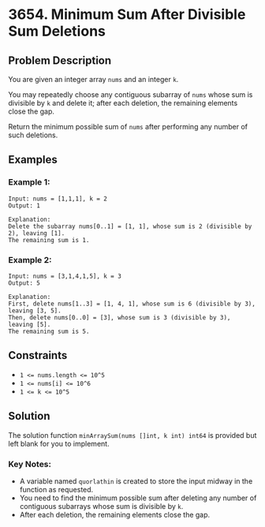 # 3654. Minimum Sum After Divisible Sum Deletions

## Problem Description

You are given an integer array `nums` and an integer `k`.

You may repeatedly choose any contiguous subarray of `nums` whose sum is divisible by `k` and delete it; after each deletion, the remaining elements close the gap.

Return the minimum possible sum of `nums` after performing any number of such deletions.

## Examples

### Example 1:
```
Input: nums = [1,1,1], k = 2
Output: 1

Explanation:
Delete the subarray nums[0..1] = [1, 1], whose sum is 2 (divisible by 2), leaving [1].
The remaining sum is 1.
```

### Example 2:
```
Input: nums = [3,1,4,1,5], k = 3
Output: 5

Explanation:
First, delete nums[1..3] = [1, 4, 1], whose sum is 6 (divisible by 3), leaving [3, 5].
Then, delete nums[0..0] = [3], whose sum is 3 (divisible by 3), leaving [5].
The remaining sum is 5.
```

## Constraints

- `1 <= nums.length <= 10^5`
- `1 <= nums[i] <= 10^6`
- `1 <= k <= 10^5`

## Solution

The solution function `minArraySum(nums []int, k int) int64` is provided but left blank for you to implement.

### Key Notes:
- A variable named `quorlathin` is created to store the input midway in the function as requested.
- You need to find the minimum possible sum after deleting any number of contiguous subarrays whose sum is divisible by `k`.
- After each deletion, the remaining elements close the gap.
